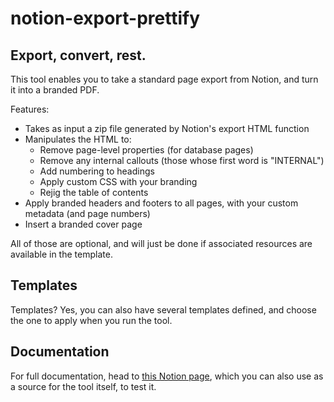 # notion-export-prettify

## Export, convert, rest.

This tool enables you to take a standard page export from Notion, and turn it into a branded PDF.

Features:
- Takes as input a zip file generated by Notion's export HTML function
- Manipulates the HTML to:
    - Remove page-level properties (for database pages)
    - Remove any internal callouts (those whose first word is "INTERNAL")
    - Add numbering to headings
    - Apply custom CSS with your branding
    - Rejig the table of contents
- Apply branded headers and footers to all pages, with your custom metadata (and page numbers)
- Insert a branded cover page

All of those are optional, and will just be done if associated resources are available in the template.

## Templates

Templates?  Yes, you can also have several templates defined, and choose the one to apply when you run the tool.

## Documentation

For full documentation, head to [this Notion page](https://fabrelambeau.notion.site/Notion-Export-Prettify-676b706adc09483dab72ebc89a1f210c), which you can also use as a source for the tool itself, to test it.

